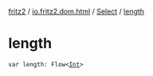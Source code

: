 [fritz2](../../index.md) / [io.fritz2.dom.html](../index.md) / [Select](index.md) / [length](./length.md)

# length

`var length: Flow<`[`Int`](https://kotlinlang.org/api/latest/jvm/stdlib/kotlin/-int/index.html)`>`